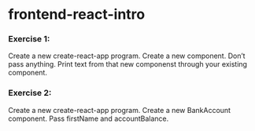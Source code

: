 # frontend-react-intro

### Exercise 1:
Create a new create-react-app program. Create a new component. Don’t pass anything. Print text from that new componenst through your existing component.
### Exercise 2:
Create a new create-react-app program. Create a new BankAccount component. Pass firstName and accountBalance.
